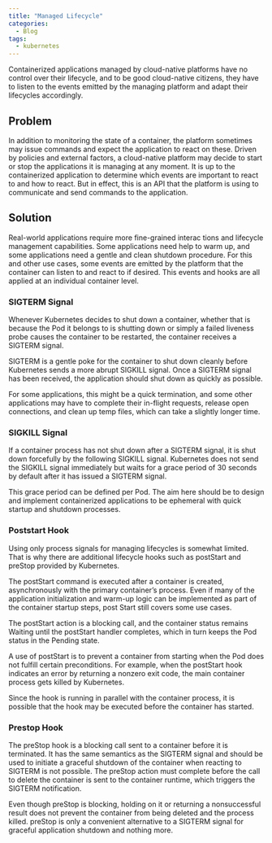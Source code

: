 ```yaml
---
title: "Managed Lifecycle"
categories:
  - Blog
tags:
  - kubernetes
---
```


Containerized applications managed by cloud-native platforms have no control over their lifecycle, and to be good cloud-native citizens, they have to listen to the events emitted by the managing platform and adapt their lifecycles accordingly. 

<h2>Problem</h2>

In addition to monitoring the state of a container, the platform sometimes may issue commands and expect the application to react on these. Driven by policies and external factors, a cloud-native platform may decide to start or stop the applications it is managing at any moment. It is up to the containerized application to determine which events are important to react to and how to react. But in effect, this is an API that the platform is using to communicate and send commands to the application.

<h2>Solution</h2>

Real-world applications require more fine-grained interac tions and lifecycle management capabilities. Some applications need help to warm up,
and some applications need a gentle and clean shutdown procedure. For this and other use cases, some events are emitted by the platform that the container can listen to and react to if desired. This events and hooks are all applied at an individual container level.

<h3>SIGTERM Signal</h3>

Whenever Kubernetes decides to shut down a container, whether that is because the Pod it belongs to is shutting down or simply a failed liveness probe causes the container to be restarted, the container receives a SIGTERM signal.

SIGTERM is a gentle poke for the container to shut down cleanly before Kubernetes sends a more abrupt SIGKILL signal. Once a SIGTERM signal has been received, the application should shut down as quickly as possible.

For some applications, this might be a quick termination, and some other applications may have to complete their in-flight requests, release open connections, and clean up temp files, which can take a slightly longer time.

<h3>SIGKILL Signal</h3>

If a container process has not shut down after a SIGTERM signal, it is shut down forcefully by the following SIGKILL signal. Kubernetes does not send the SIGKILL signal immediately but waits for a grace period of 30 seconds by default after it has issued a SIGTERM signal.

This grace period can be defined per Pod. The aim here should be to design and implement containerized applications to be ephemeral with quick startup and shutdown processes.

<h3>Poststart Hook</h3>

Using only process signals for managing lifecycles is somewhat limited. That is why there are additional lifecycle hooks such as postStart and preStop provided by Kubernetes.

The postStart command is executed after a container is created, asynchronously with the primary container’s process. Even if many of the application initialization and warm-up logic can be implemented as part of the container startup steps, post Start still covers some use cases.

The postStart action is a blocking call, and the container status remains Waiting until the postStart handler completes, which in turn keeps the Pod status in the Pending state. 

A use of postStart is to prevent a container from starting when the Pod does not fulfill certain preconditions. For example, when the postStart hook indicates an error by returning a nonzero exit code, the main container process gets killed by Kubernetes.

Since the hook is running in parallel with the container process, it is possible that the hook may be executed before the container has started.

<h3>Prestop Hook</h3>

The preStop hook is a blocking call sent to a container before it is terminated. It has the same semantics as the SIGTERM signal and should be used to initiate a graceful shutdown of the container when reacting to SIGTERM is not possible. The preStop action must complete before the call to delete the container is sent to the container runtime, which triggers the SIGTERM notification.

Even though preStop is blocking, holding on it or returning a nonsuccessful result does not prevent the container from being deleted and the process killed. preStop is only a convenient alternative to a SIGTERM signal for graceful application shutdown and nothing more. 